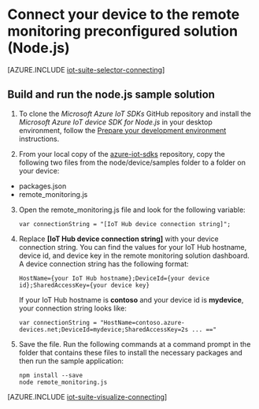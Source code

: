 <properties
   pageTitle="Connect a device using Node.js | Microsoft Azure"
   description="Describes how to connect a device to the Azure IoT Suite preconfigured remote monitoring solution using an application written in Node.js."
   services=""
   suite="iot-suite"
   documentationCenter="na"
   authors="dominicbetts"
   manager="timlt"
   editor=""/>

<tags
   ms.service="iot-suite"
   ms.devlang="na"
   ms.topic="article"
   ms.tgt_pltfrm="na"
   ms.workload="na"
   ms.date="10/05/2016"
   ms.author="dobett"/>


# <a name="connect-your-device-to-the-remote-monitoring-preconfigured-solution-nodejs"></a>Connect your device to the remote monitoring preconfigured solution (Node.js)

[AZURE.INCLUDE [iot-suite-selector-connecting](../../includes/iot-suite-selector-connecting.md)]

## <a name="build-and-run-the-nodejs-sample-solution"></a>Build and run the node.js sample solution

1. To clone the *Microsoft Azure IoT SDKs* GitHub repository and install the *Microsoft Azure IoT device SDK for Node.js* in your desktop environment, follow the [Prepare your development environment][lnk-github-prepare] instructions.

2. From your local copy of the [azure-iot-sdks][lnk-github-repo] repository, copy the following two files from the node/device/samples folder to a folder on your device:

  - packages.json
  - remote_monitoring.js

3. Open the remote_monitoring.js file and look for the following variable:

    ```
    var connectionString = "[IoT Hub device connection string]";
    ```

4. Replace **[IoT Hub device connection string]** with your device connection string. You can find the values for your IoT Hub hostname, device id, and device key in the remote monitoring solution dashboard. A device connection string has the following format:

    ```
    HostName={your IoT Hub hostname};DeviceId={your device id};SharedAccessKey={your device key}
    ```

    If your IoT Hub hostname is **contoso** and your device id is **mydevice**, your connection string looks like:

    ```
    var connectionString = "HostName=contoso.azure-devices.net;DeviceId=mydevice;SharedAccessKey=2s ... =="
    ```

5. Save the file. Run the following commands at a command prompt in the folder that contains these files to install the necessary packages and then run the sample application:

    ```
    npm install --save
    node remote_monitoring.js
    ```

[AZURE.INCLUDE [iot-suite-visualize-connecting](../../includes/iot-suite-visualize-connecting.md)]

[lnk-github-repo]: https://github.com/azure/azure-iot-sdks
[lnk-github-prepare]: https://github.com/Azure/azure-iot-sdks/blob/master/doc/get_started/node-devbox-setup.md